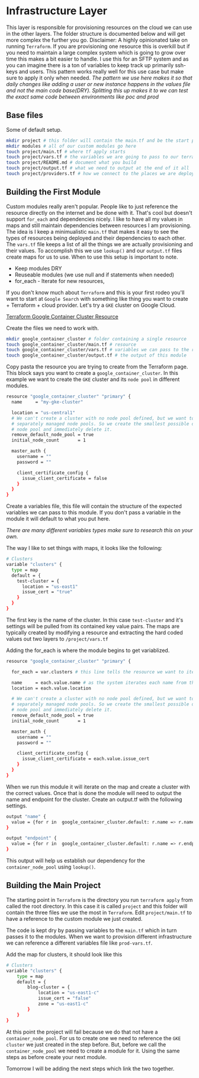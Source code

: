 # Infrastructure Layer
This layer is responsible for provisioning resources on the cloud we can use in the other layers. The folder structure is documented below and will get more complex the further you go.
Disclaimer: A highly opinionated take on running `Terraform`.
If you are provisioning one resource this is overkill but if you need to maintain a large complex system which is going to grow over time this makes a bit easier to handle. I use this for an SFTP system and as you can imagine there is a ton of variables to keep track up primarily ssh-keys and users. This pattern works really well for this use case but make sure to apply it only when needed.
*The pattern we use here makes it so that daily changes like adding a user or new instance happens in the values file and not the main code base(DRY). Splitting this up makes it to we can test the exact same code between environments like poc and prod*

## Base files
Some of default setup.
```sh
mkdir project # this folder will contain the main.tf and be the start point
mkdir modules # all of our custom modules go here
touch project/main.tf # where tf apply starts
touch project/vars.tf # the variables we are going to pass to our terraform
touch project/README.md # document what you build
touch project/output.tf # what we need to output at the end of it all
touch project/providers.tf # how we connect to the places we are deploying too
```

## Building the First Module
Custom modules really aren't popular. People like to just reference the resource directly on the internet and be done with it. That's cool but doesn't support `for_each` and dependencies nicely. I like to have all my values in maps and still maintain dependencies between resources I am provisioning. The idea is I keep a minimualistic `main.tf` that makes it easy to see the types of resources being deployed and their dependencies to each other. The `vars.tf` file keeps a list of all the things we are actually provisioning and their values. To accomplish this we use `lookup()` and our `output.tf` files create maps for us to use. When to use this setup is important to note. 

* Keep modules DRY
* Reuseable modules (we use null and if statements when needed)
* for_each - Iterate for new resources, 

If you don't know much about `Terraform` and this is your first rodeo you'll want to start at `Google Search` with something like thing you want to create + Terraform + cloud provider. Let's try a `GKE` cluster on Google Cloud.  

[Terraform Google Container Cluster Resource](https://registry.terraform.io/providers/hashicorp/google/latest/docs/resources/container_cluster)

Create the files we need to work with.
```sh
mkdir google_container_cluster # folder containing a single resource
touch google_container_cluster/main.tf # resource
touch google_container_cluster/vars.tf # variables we can pass to the resource
touch google_container_cluster/output.tf # the output of this module
```

Copy pasta the resource you are trying to create from the Terraform page. This block says you want to create a `google_container_cluster`. 
In this example we want to create the `GKE` cluster and its `node pool` in different modules.
```sh
resource "google_container_cluster" "primary" {
  name     = "my-gke-cluster"

  location = "us-central1"
  # We can't create a cluster with no node pool defined, but we want to only use
  # separately managed node pools. So we create the smallest possible default
  # node pool and immediately delete it.
  remove_default_node_pool = true
  initial_node_count       = 1

  master_auth {
    username = ""
    password = ""

    client_certificate_config {
      issue_client_certificate = false
    }
  }
}
```

Create a variables file, this file will contain the structure of the expected variables we can pass to this module. 
If you don't pass a variable in the module it will default to what you put here. 

*There are many different variables types make sure to research this on your own.*

The way I like to set things with maps, it looks like the following:
```sh
# Clusters
variable "clusters" {
  type = map
  default = {
    test-cluster = {
      location = "us-east1"
      issue_cert = "true"
    }
  }
}
```

The first key is the name of the cluster. In this case `test-cluster` and it's settings will be pulled from its contained key value pairs. The maps are typically created by modifying a resource and extracting the hard coded values out two layers to `/project/vars.tf`

Adding the for_each is where the module begins to get variablized.
```sh
resource "google_container_cluster" "primary" {

  for_each = var.clusters # this line tells the resource we want to iterate for every item in the map

  name     = each.value.name # as the system iterates each name from the respective map will be used
  location = each.value.location

  # We can't create a cluster with no node pool defined, but we want to only use
  # separately managed node pools. So we create the smallest possible default
  # node pool and immediately delete it.
  remove_default_node_pool = true
  initial_node_count       = 1

  master_auth {
    username = ""
    password = ""

    client_certificate_config {
      issue_client_certificate = each.value.issue_cert
    }
  }
}
```

When we run this module it will iterate on the map and create a cluster with the correct values. Once that is done the module will need to output the name and endpoint for the cluster.
Create an output.tf with the following settings.
```sh
output "name" {
  value = {for r in  google_container_cluster.default: r.name => r.name}
}

output "endpoint" {
  value = {for r in  google_container_cluster.default: r.name => r.endpoint}
}
```

This output will help us establish our dependency for the `container_node_pool` using `lookup()`.

## Building the Main Project
The starting point in `Terraform` is the directory you run `terraform apply` from called the root directory. In this case it is called `project` and this folder will contain the three files we use the most in `Terraform`. Edit `project/main.tf` to have a reference to the custom module we just created.

The code is kept dry by passing variables to the `main.tf` which in turn passes it to the modules. When we want to provision different infrastructure we can reference a different variables file like `prod-vars.tf`.

Add the map for clusters, it should look like this
```sh
# Clusters
variable "clusters" {
    type = map
    default = {
        blog-cluster = {
            location = "us-east1-c"
            issue_cert = "false"
            zone = "us-east1-c"
        }
    }
}
```

At this point the project will fail because we do that not have a `container_node_pool`. 
For us to create one we need to reference the `GKE cluster` we just created in the step before. But, before we call the `container_node_pool` we need to create a module for it. Using the same steps as before create your next module.

Tomorrow I will be adding the next steps which link the two together.
